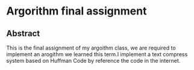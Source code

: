 Argorithm final assignment
=========
Abstract
---------
This is the final assignment of my argoithm class, we are required to implement an arogithm we learned this term.I implement a text compress system based on Huffman Code by reference the code in the internet.

